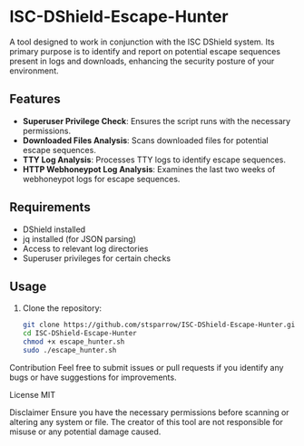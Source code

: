 # ISC-DShield-Escape-Hunter

A tool designed to work in conjunction with the ISC DShield system. Its primary purpose is to identify and report on potential escape sequences present in logs and downloads, enhancing the security posture of your environment.

## Features
- **Superuser Privilege Check**: Ensures the script runs with the necessary permissions.
- **Downloaded Files Analysis**: Scans downloaded files for potential escape sequences.
- **TTY Log Analysis**: Processes TTY logs to identify escape sequences.
- **HTTP Webhoneypot Log Analysis**: Examines the last two weeks of webhoneypot logs for escape sequences.

## Requirements
- DShield installed
- jq installed (for JSON parsing)
- Access to relevant log directories
- Superuser privileges for certain checks

## Usage
1. Clone the repository:
   ```bash
   git clone https://github.com/stsparrow/ISC-DShield-Escape-Hunter.git
   cd ISC-DShield-Escape-Hunter
   chmod +x escape_hunter.sh
   sudo ./escape_hunter.sh

Contribution
Feel free to submit issues or pull requests if you identify any bugs or have suggestions for improvements.

License
MIT

Disclaimer
Ensure you have the necessary permissions before scanning or altering any system or file. The creator of this tool are not responsible for misuse or any potential damage caused.
